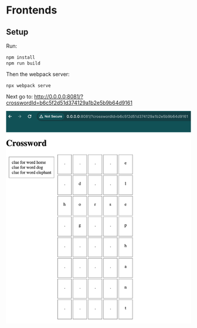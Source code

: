 # Frontends

## Setup
Run:

```shell
npm install
npm run build
```

Then the webpack server:
```shell
npx webpack serve
```

Next go to: http://0.0.0.0:8081/?crosswordId=b6c5f2d51d374129a1b2e5b9b64d9161

![crossword_ui.png](../images/crossword_ui.png)
